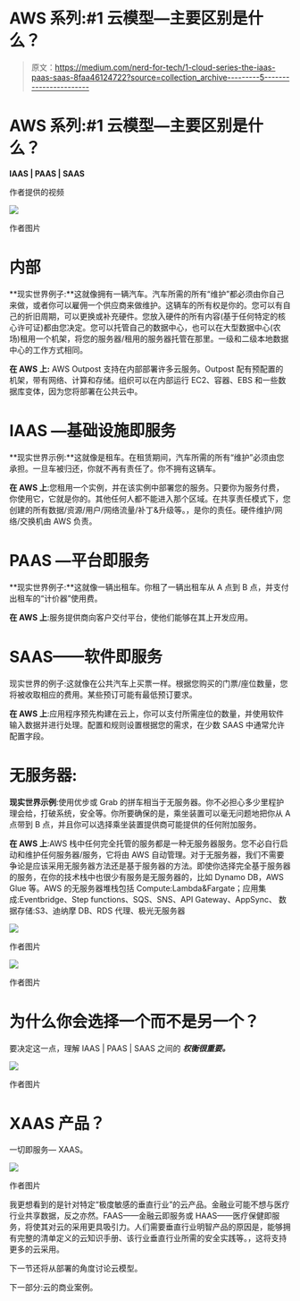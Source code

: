 # AWS 系列:#1 云模型—主要区别是什么？

> 原文：<https://medium.com/nerd-for-tech/1-cloud-series-the-iaas-paas-saas-8faa46124722?source=collection_archive---------5----------------------->

# AWS 系列:#1 云模型—主要区别是什么？

**IAAS | PAAS | SAAS**

作者提供的视频

![](img/cdc21df84071e9f77f9804fd8fc47ea6.png)

作者图片

# **内部**

**现实世界例子:**这就像拥有一辆汽车。汽车所需的所有“维护”都必须由你自己来做，或者你可以雇佣一个供应商来做维护。这辆车的所有权是你的。您可以有自己的折旧周期，可以更换或补充硬件。您放入硬件的所有内容(基于任何特定的核心许可证)都由您决定。您可以托管自己的数据中心，也可以在大型数据中心(农场)租用一个机架，将您的服务器/租用的服务器托管在那里。一级和二级本地数据中心的工作方式相同。

**在 AWS 上:** AWS Outpost 支持在内部部署许多云服务。Outpost 配有预配置的机架，带有网络、计算和存储。组织可以在内部运行 EC2、容器、EBS 和一些数据库变体，因为您将部署在公共云中。

# **IAAS —基础设施即服务**

**现实世界示例:**这就像是租车。在租赁期间，汽车所需的所有“维护”必须由您承担。一旦车被归还，你就不再有责任了。你不拥有这辆车。

**在 AWS 上**:您租用一个实例，并在该实例中部署您的服务。只要你为服务付费，你使用它，它就是你的。其他任何人都不能进入那个区域。在共享责任模式下，您创建的所有数据/资源/用户/网络流量/补丁&升级等。，是你的责任。硬件维护/网络/交换机由 AWS 负责。

# **PAAS —平台即服务**

**现实世界例子:**这就像一辆出租车。你租了一辆出租车从 A 点到 B 点，并支付出租车的“计价器”使用费。

**在 AWS 上**:服务提供商向客户交付平台，使他们能够在其上开发应用。

# **SAAS——软件即服务**

现实世界的例子:这就像在公共汽车上买票一样。根据您购买的门票/座位数量，您将被收取相应的费用。某些预订可能有最低预订要求。

**在 AWS 上**:应用程序预先构建在云上，你可以支付所需座位的数量，并使用软件输入数据并进行处理。配置和规则设置根据您的需求，在少数 SAAS 中通常允许配置字段。

# **无服务器:**

**现实世界示例**:使用优步或 Grab 的拼车相当于无服务器。你不必担心多少里程护理会给，打破系统，安全等。你所要确保的是，乘坐装置可以毫无问题地把你从 A 点带到 B 点，并且你可以选择乘坐装置提供商可能提供的任何附加服务。

**在 AWS 上**:AWS 栈中任何完全托管的服务都是一种无服务器服务。您不必自行启动和维护任何服务器/服务，它将由 AWS 自动管理。对于无服务器，我们不需要争论是应该采用无服务器方法还是基于服务器的方法。即使你选择完全基于服务器的服务，在你的技术栈中也很少有服务是无服务器的，比如 Dynamo DB，AWS Glue 等。AWS 的无服务器堆栈包括 Compute:Lambda&Fargate；应用集成:Eventbridge、Step functions、SQS、SNS、API Gateway、AppSync、
数据存储:S3、迪纳摩 DB、RDS 代理、极光无服务器

![](img/faf576340ebf452dcdc835fcabea588e.png)

作者图片

![](img/d77c8a9526ada1b2dea6aa09254be660.png)

作者图片

# 为什么你会选择一个而不是另一个？

要决定这一点，理解 IAAS | PAAS | SAAS 之间的 ***权衡很重要。***

![](img/4ff5ca1c20e324f4d907b54f7ab97406.png)

作者图片

# XAAS 产品？

一切即服务— XAAS。

![](img/ae3dc79d88c32f898d74026d58f29e87.png)

作者图片

我更想看到的是针对特定“极度敏感的垂直行业”的云产品。金融业可能不想与医疗行业共享数据，反之亦然。FAAS——金融云即服务或 HAAS——医疗保健即服务，将使其对云的采用更具吸引力。人们需要垂直行业明智产品的原因是，能够拥有完整的清单定义的云知识手册、该行业垂直行业所需的安全实践等。，这将支持更多的云采用。

下一节还将从部署的角度讨论云模型。

下一部分:云的商业案例。